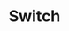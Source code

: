 ---
title: Switch
slug: switch
company: nintendo
logo: '<path d="M12.8305785,0.198403636 C13.6115702,0.06204 15.3842975,0.0248499174 21.285124,0.0124532231 C28.5495868,5.65289256e-05 28.7603306,0.0124532231 28.8842975,0.235593719 C28.9710744,0.409147438 29.0082645,9.88022182 29.0082645,29.9876598 C29.0082645,57.1116268 28.9958678,59.5041888 28.8099174,59.6901392 C28.6239669,59.8760896 27.9049587,59.8884863 20.9628099,59.8388995 C14.2561983,59.8017094 13.214876,59.7645193 12.3966943,59.5785689 C6.123967,58.115759 1.7107438,53.6901392 0.3347108,47.4793954 C0.0867769,46.3265028 0.0743802,45.9793954 0.0371901,31.0537755 C-0.0247934,14.8017094 0.0123967,13.5744367 0.5578513,11.4793954 C2.070248,5.67774248 6.8677686,1.26451934 12.8305785,0.198403636 Z M24.0495868,29.9504698 L24.0495868,4.83476727 L19.2520661,4.84716397 C13.946281,4.85956066 13.1900826,4.93394083 11.553719,5.59096562 C8.2933885,6.89261851 5.8760331,9.78104826 5.1322314,13.2645193 C4.8719009,14.4917921 4.8719009,45.3347673 5.1446281,46.5868334 C5.9752066,50.5909656 8.9380166,53.6653458 12.9297521,54.6942714 C13.8595041,54.9298086 14.3553719,54.954602 19.0041322,55.0041888 L24.0495868,55.0661722 L24.0495868,29.9504698 Z M13.8966942,12.4090793 C17.0206612,11.7892445 20.0454545,13.921476 20.5785124,17.1074264 C21.0371901,19.7851123 19.4132231,22.4008148 16.7231405,23.3057735 C16.0661157,23.528914 15.7190083,23.566104 14.7396694,23.528914 C13.661157,23.4917239 13.4504132,23.4421371 12.6198347,23.0330462 C11.4173554,22.4380049 10.5371901,21.5578396 9.9545455,20.3553602 C9.5578513,19.5619718 9.4958678,19.3016412 9.446281,18.3223024 C9.3471075,16.4380049 9.9917356,14.8388313 11.2933885,13.7107321 C11.9256199,13.1528809 13.1157025,12.5578396 13.8966942,12.4090793 Z M35.0454545,0.0868705785 C35.0826446,0.0372838017 37.5619835,9.37190083e-05 40.5371901,9.37190083e-05 C44.8512397,9.37190083e-05 46.1900826,0.0372838017 47.0578512,0.186044132 C53.5289256,1.30174661 58.4504132,6.17364744 59.677686,12.6323251 C59.8512397,13.5372838 59.8761215,15.6571185 59.8761215,29.8761268 C59.8761215,47.6901762 59.9008264,47.0703417 59.1198347,49.4009202 C58.9090909,50.0083582 58.5,50.987697 58.1900826,51.5703417 C55.7727273,56.1199284 51.3347107,59.1819119 46.3016529,59.7521598 C45.1115702,59.8761268 35.4917355,59.9257136 35.1570248,59.8017466 C34.9710744,59.7273664 34.9586777,56.987697 34.9586777,29.9505069 C34.9586777,13.5620772 34.9958678,0.124060661 35.0454545,0.0868705785 Z M48.285124,27.0868706 C45.1859504,26.2810855 41.9628099,28.0662094 41.0330579,31.1033995 C40.7231405,32.0703417 40.7107438,33.6571185 40.9834711,34.5992673 C41.8884298,37.6736474 45.1859504,39.5455483 48.285124,38.7397631 C50.1942149,38.2314987 51.6818182,36.8554656 52.4380165,34.8967879 C52.8471074,33.8306722 52.8595041,32.1199284 52.4504132,30.9546392 C51.8057851,29.0703417 50.2190083,27.595135 48.285124,27.0868706 Z M152.244663,17.0109786 C153.484333,16.6018877 155.244663,17.0481687 156.224002,18.0275075 C157.004994,18.8084993 157.352101,19.6886645 157.352101,20.8663505 C157.352101,22.1184166 156.955407,22.9985819 156.025655,23.8415571 C154.785986,24.9572596 153.137225,25.1556067 151.587639,24.3870117 C150.447143,23.804367 149.703341,22.7878381 149.504994,21.4985819 C149.18268,19.4903174 150.323176,17.64321 152.244663,17.0109786 Z M154.438878,18.820896 C153.806647,18.4985819 153.025655,18.5109786 152.356234,18.8332926 C151.736399,19.14321 151.401688,19.5770943 151.203341,20.3456893 C150.732267,22.0688298 152.616564,23.6680034 154.277721,22.9737885 C155.25706,22.5646976 155.728134,21.7713092 155.653754,20.6680034 C155.591771,19.8250282 155.18268,19.2051935 154.438878,18.820896 Z M69.1496224,20.8663211 L69.1496224,17.0853294 L69.9306141,17.0853294 L70.6992092,17.0853294 L72.5339199,19.5274781 L74.356234,21.9696269 L74.356234,19.5150814 L74.356234,17.0729327 L75.1372257,17.1101228 L75.9058207,17.1473129 L75.9058207,20.8663211 L75.9058207,24.5853294 L75.1620191,24.6225195 L74.4182174,24.6473129 L72.6206968,22.2175608 L70.8231761,19.8002054 L70.7611926,22.1927674 L70.6992092,24.5853294 L69.9306141,24.6225195 L69.1496224,24.6597095 L69.1496224,20.8663211 Z M81.546317,20.8663211 L81.546317,17.0853294 L82.352102,17.0853294 L83.157887,17.0853294 L83.157887,20.8663211 L83.157887,24.6473129 L82.352102,24.6473129 L81.546317,24.6473129 L81.546317,20.8663211 Z M88.798383,17.2464864 C88.835573,17.1349162 89.1083,17.0853294 89.591771,17.0853294 L90.323176,17.0853294 L92.095903,19.4654947 L93.881027,21.84566 L93.918217,19.4654947 L93.943011,17.0853294 L94.748796,17.0853294 L95.554581,17.0853294 L95.554581,20.8663211 L95.554581,24.6473129 L94.810779,24.6473129 L94.066978,24.6473129 L92.207474,22.1431806 L90.34797,19.6390484 L90.34797,22.1555773 L90.34797,24.6597095 L89.579374,24.6225195 L88.798383,24.5853294 L88.761193,20.9902881 C88.748796,19.0192137 88.761193,17.3332633 88.798383,17.2464864 Z M100.84797,17.1721062 C100.88516,17.1225195 102.335573,17.0853294 104.07111,17.0853294 L107.207474,17.0853294 L107.207474,17.8911145 L107.207474,18.6968996 L106.029788,18.6968996 L104.852102,18.6968996 L104.852102,21.6721062 L104.852102,24.6473129 L104.046317,24.6473129 L103.240531,24.6473129 L103.240531,21.6721062 L103.240531,18.6968996 L102.000862,18.6968996 L100.761193,18.6968996 L100.761193,17.9778914 C100.761193,17.5811971 100.798383,17.2092963 100.84797,17.1721062 Z M112.662019,20.8663211 L112.662019,17.0853294 L115.575242,17.0853294 L118.500862,17.0853294 L118.463672,17.791941 L118.426482,18.5109492 L116.29425,18.5481393 L114.149622,18.5729327 L114.149622,19.3167343 L114.149622,20.060536 L116.133093,20.060536 L118.116565,20.060536 L118.116565,20.7423542 L118.116565,21.4241724 L116.133093,21.4241724 L114.149622,21.4241724 L114.149622,22.291941 L114.149622,23.1597095 L116.319044,23.1597095 L118.488465,23.1597095 L118.488465,23.9035112 L118.488465,24.6473129 L115.575242,24.6473129 L112.662019,24.6473129 L112.662019,20.8663211 Z M124.624829,17.2464864 C124.662019,17.1349162 124.934746,17.0853294 125.418217,17.0853294 L126.149622,17.0853294 L127.922349,19.4654947 L129.707473,21.84566 L129.744663,19.4654947 L129.769457,17.0853294 L130.575242,17.0853294 L131.381027,17.0853294 L131.381027,20.8663211 L131.381027,24.6473129 L130.637225,24.6473129 L129.893424,24.6473129 L128.03392,22.1431806 L126.174415,19.6390484 L126.174415,22.1431806 L126.174415,24.6597095 L125.40582,24.6225195 L124.624829,24.5853294 L124.587639,20.9902881 C124.575242,19.0192137 124.587639,17.3332633 124.624829,17.2464864 Z M137.703341,20.8539244 L137.703341,17.060536 L139.724002,17.1101228 C141.459539,17.1473129 141.806647,17.1845029 142.314911,17.4200401 C145.029787,18.6721062 145.401688,22.2299575 142.984333,23.8911145 C142.166151,24.4613624 141.261192,24.6473129 139.352101,24.6473129 L137.703341,24.6473129 L137.703341,20.8539244 Z M141.75706,18.9324368 C141.385159,18.7712798 140.951275,18.6968996 140.21987,18.6968996 L139.190944,18.6968996 L139.190944,20.8663211 L139.190944,23.0357426 L140.1083,23.0357426 C141.521523,23.0357426 142.327308,22.6638418 142.724002,21.84566 C143.244663,20.7423542 142.798382,19.4159079 141.75706,18.9324368 Z M133.959539,28.0067575 C136.538052,27.6844434 139.141358,28.7009724 140.752928,30.65965 L141.236399,31.2546914 L140.616564,31.8125426 C140.281853,32.1100633 139.761192,32.568741 139.463672,32.8042781 L138.918217,33.2505591 L138.496729,32.7422947 C137.951275,32.0852699 137.083506,31.5398153 136.166151,31.2794848 C134.195077,30.7092368 131.926482,31.7381624 131.009126,33.6348567 C130.736399,34.1679145 130.699209,34.4282451 130.699209,35.4943608 C130.699209,36.6100633 130.736399,36.7960137 131.046316,37.391055 C131.232267,37.7505591 131.604167,38.2588236 131.876895,38.5315509 C133.748796,40.4034517 136.984333,40.1803112 138.583506,38.0852699 L138.918217,37.6513856 L140.009126,38.605931 C140.616564,39.1389889 141.124829,39.5976666 141.149622,39.6472533 C141.224002,39.8332038 140.269457,40.8993195 139.538052,41.444774 C137.653754,42.8703938 135.347969,43.3290715 133.066977,42.7464269 C131.678548,42.3993195 130.711605,41.8414682 129.64549,40.7629558 C126.75706,37.8869228 126.670283,33.3621294 129.434746,30.3869228 C130.699209,29.0356831 132.236399,28.229898 133.959539,28.0067575 Z M72.6454902,28.4902276 C73.7983827,28.1927069 76.0297877,28.1679135 77.4678042,28.4406408 C78.5339199,28.6389879 80.430614,29.1968391 80.430614,29.3084094 C80.430614,29.4323763 79.538052,31.5274176 79.451275,31.6265912 C79.401689,31.676178 79.029788,31.6017978 78.6206968,31.4654342 C76.1413579,30.5976656 72.9430108,30.6348557 72.0504488,31.5274176 C71.6537546,31.9241119 71.6537546,32.56874 72.0380521,32.9282441 C72.4719364,33.337335 73.0669778,33.5356821 75.1620191,33.944773 C77.5669778,34.4282441 78.5091265,34.7009714 79.600036,35.2712193 C81.124829,36.0646077 81.620697,36.9819631 81.521523,38.7546904 C81.397556,40.8993185 80.021523,42.176178 77.2446637,42.6968391 C75.7570604,42.9695664 72.8438373,42.8827895 71.4802009,42.5232854 C70.6620191,42.3001449 68.678548,41.5811367 68.5545811,41.444773 C68.517391,41.4199796 69.6950769,39.2257648 69.8438373,39.0398143 C69.8686307,39.015021 70.2653249,39.1637813 70.7240026,39.3745251 C72.1992092,40.0439466 72.9802009,40.2051036 74.9760687,40.2051036 C76.6620191,40.2051036 76.8107794,40.1803102 77.4802009,39.8703929 C78.2611926,39.5108887 78.6206968,39.0646077 78.6206968,38.4571697 C78.6206968,37.5770044 77.802515,37.1679135 75.0132588,36.6720457 C70.8603662,35.9282441 69.2983827,35.122459 68.8273083,33.4736986 C68.1702836,31.2422937 69.6950769,29.2712193 72.6454902,28.4902276 Z M83.207474,28.5770649 C83.14549,28.3787178 83.269457,28.3663211 84.695077,28.3663211 L86.244664,28.3663211 L86.393424,28.8869823 C86.467804,29.1845029 87.087639,31.453098 87.75706,33.9448335 C88.414085,36.436569 88.971936,38.4448335 88.984333,38.4076434 C88.99673,38.3704533 89.653755,36.114255 90.447143,33.3869823 L91.897556,28.4283046 L93.162019,28.3911145 L94.426482,28.3539244 L94.662019,29.1349162 C94.798383,29.5688005 95.455408,31.8002054 96.124829,34.0935938 C96.79425,36.399379 97.376895,38.2836765 97.414085,38.2836765 C97.463672,38.2836765 98.009127,36.3126021 98.653755,33.9076434 C99.285986,31.5150814 99.881027,29.2836765 99.980201,28.9489657 L100.153755,28.3663211 L101.703341,28.3663211 C102.905821,28.3663211 103.252928,28.4035112 103.215738,28.5150814 C103.178548,28.6018583 102.273589,31.7878087 101.195077,35.5935938 L99.224003,42.5109492 L97.488465,42.4737591 L95.752928,42.436569 L94.538052,38.0977261 C93.868631,35.7051641 93.285986,33.6721062 93.248796,33.5729327 C93.186812,33.4241724 91.947143,37.5894616 90.71987,42.0274781 L90.583507,42.4985525 L88.860366,42.4985525 C87.335573,42.4985525 87.137226,42.4737591 87.075242,42.275412 C87.038052,42.1638418 86.170284,39.0770649 85.141358,35.4324368 C84.112432,31.7878087 83.244664,28.7010319 83.207474,28.5770649 Z M106.711606,35.4324368 L106.711606,28.3539244 L108.298383,28.3911145 L109.872763,28.4283046 L109.909953,35.4572302 L109.934746,42.4985525 L108.323176,42.4985525 L106.711606,42.4985525 L106.711606,35.4324368 Z M113.281854,29.9159079 L113.281854,28.3663211 L119.269457,28.3911145 L125.244663,28.4283046 L125.244663,29.9159079 L125.244663,31.4035112 L123.050449,31.4407013 L120.843837,31.4654947 L120.843837,36.9820236 L120.843837,42.4985525 L119.29425,42.4985525 L117.744664,42.4985525 L117.744664,36.9820236 L117.744664,31.4654947 L115.513259,31.4654947 L113.281854,31.4654947 L113.281854,29.9159079 Z M144.397556,35.4324368 L144.397556,28.3663211 L145.885159,28.3663211 L147.372763,28.3663211 L147.372763,31.1555773 L147.372763,33.9448335 L150.657886,33.9448335 L153.94301,33.9448335 L153.94301,31.1555773 L153.94301,28.3539244 L155.40582,28.3911145 L156.856234,28.4283046 L156.893424,35.4572302 L156.918217,42.4985525 L155.430614,42.4985525 L153.94301,42.4985525 L153.94301,39.7092963 L153.94301,36.9200401 L150.657886,36.9200401 L147.372763,36.9200401 L147.372763,39.7092963 L147.372763,42.4985525 L145.885159,42.4985525 L144.397556,42.4985525 L144.397556,35.4324368 Z" />'
disc: false
cartridge: true
color: red-800
order: 8
---